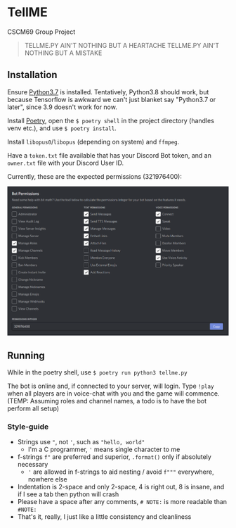 # TellME
CSCM69 Group Project

> TELLME.PY
> AIN'T NOTHING BUT A HEARTACHE
> TELLME.PY
> AIN'T NOTHING BUT A MISTAKE

## Installation

Ensure [Python3.7](https://python.org/) is installed. Tentatively, Python3.8 should work, but because Tensorflow is awkward we can't just blanket say "Python3.7 or later", since 3.9 doesn't work for now.

Install [Poetry](https://python-poetry.org/), open the `$ poetry shell` in the project directory (handles venv etc.), and use `$ poetry install`.

Install `libopus0`/`libopus` (depending on system) and `ffmpeg`.

Have a `token.txt` file available that has your Discord Bot token, and an `owner.txt` file with your Discord User ID.

Currently, these are the expected permissions (321976400):

![](./permissions.png)

## Running

While in the poetry shell, use `$ poetry run python3 tellme.py`

The bot is online and, if connected to your server, will login. Type `!play` when all players are in voice-chat with you and the game will commence. (TEMP: Assuming roles and channel names, a todo is to have the bot perform all setup)

### Style-guide

- Strings use `"`, not `'`, such as `"hello, world"`
  - I'm a C programmer, `'` means single character to me
- f-strings `f"` are preferred and superior, `.format()` only if absolutely necessary
  - `'` are allowed in f-strings to aid nesting / avoid `f"""` everywhere, nowhere else
- Indentation is 2-space and only 2-space, 4 is right out, 8 is insane, and if I see a tab then python will crash
- Please have a space after any comments, `# NOTE:` is more readable than `#NOTE:`
- That's it, really, I just like a little consistency and cleanliness